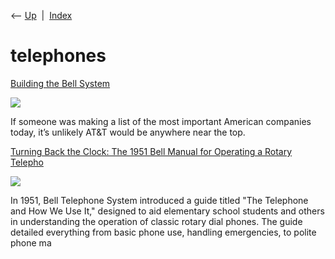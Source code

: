 <div class="nav">

⟵ [Up](index.html)  \|  [Index](index.html)

</div>

# telephones

<div class="cards">

<div class="card">

<div class="card-title">

[Building the Bell
System](https://open.substack.com/pub/constructionphysics/p/building-the-bell-system?r=oc5d)

</div>

<div class="card-image">

[![](https://substackcdn.com/image/fetch/w_1200,h_600,c_fill,f_jpg,q_auto:good,fl_progressive:steep,g_auto/https%3A%2F%2Fsubstack-post-media.s3.amazonaws.com%2Fpublic%2Fimages%2Fcb8d2cc1-45bf-4dd0-ac2d-7769f2bbb189_1600x1311.png)](https://open.substack.com/pub/constructionphysics/p/building-the-bell-system?r=oc5d)

</div>

If someone was making a list of the most important American companies
today, it’s unlikely AT&T would be anywhere near the top.

</div>

<div class="card">

<div class="card-title">

[Turning Back the Clock: The 1951 Bell Manual for Operating a Rotary
Telepho](https://designyoutrust.com/2024/01/turning-back-the-clock-the-1951-bell-manual-for-operating-a-rotary-telephone)

</div>

<div class="card-image">

[![](https://designyoutrust.com/wp-content/uploads/2024/01/111-10.jpg)](https://designyoutrust.com/2024/01/turning-back-the-clock-the-1951-bell-manual-for-operating-a-rotary-telephone)

</div>

In 1951, Bell Telephone System introduced a guide titled "The Telephone
and How We Use It," designed to aid elementary school students and
others in understanding the operation of classic rotary dial phones. The
guide detailed everything from basic phone use, handling emergencies, to
polite phone ma

</div>

</div>
